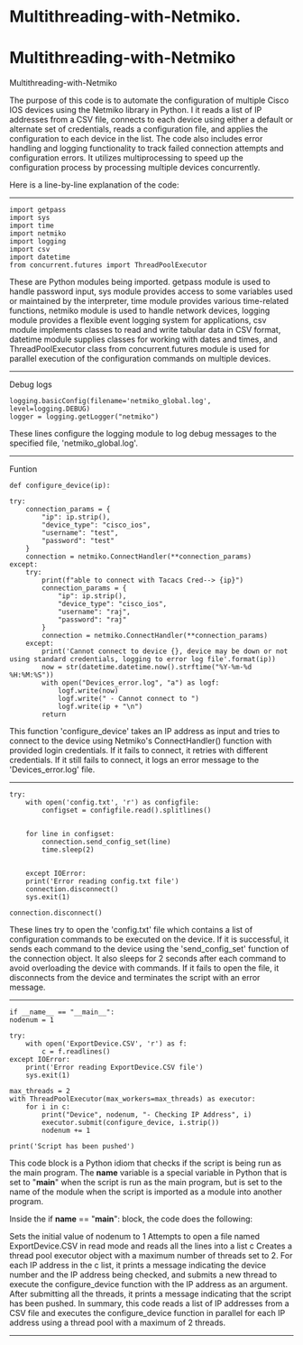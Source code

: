 # Multithreading-with-Netmiko.

# Multithreading-with-Netmiko
Multithreading-with-Netmiko

The purpose of this code is to automate the configuration of multiple Cisco IOS devices using the Netmiko library in Python. I
it reads a list of IP addresses from a CSV file, connects to each device using either a default or alternate set of credentials, 
reads a configuration file, and applies the configuration to each device in the list. The code also includes error handling and 
logging functionality to track failed connection attempts and configuration errors. It utilizes multiprocessing to speed up the 
configuration process by processing multiple devices concurrently.

Here is a line-by-line explanation of the code:
**************************************************************************************************************************************************************
	
	import getpass
	import sys
	import time
	import netmiko
	import logging
	import csv
	import datetime
	from concurrent.futures import ThreadPoolExecutor

These are Python modules being imported. getpass module is used to handle password input, sys module provides access to some variables used or maintained by the interpreter, time module provides various time-related functions, netmiko module is used to handle network devices, logging module provides a flexible event logging system for applications, csv module implements classes to read and write tabular data in CSV format, datetime module supplies classes for working with dates and times, and ThreadPoolExecutor class from concurrent.futures module is used for parallel execution of the configuration commands on multiple devices.

**************************************************************************************************************************************************************
Debug logs

	logging.basicConfig(filename='netmiko_global.log', level=logging.DEBUG)
	logger = logging.getLogger("netmiko")

These lines configure the logging module to log debug messages to the specified file, 'netmiko_global.log'.

**************************************************************************************************************************************************************
Funtion
	
	def configure_device(ip):

    try:
        connection_params = {
            "ip": ip.strip(),
            "device_type": "cisco_ios",
            "username": "test",
            "password": "test"
        }
        connection = netmiko.ConnectHandler(**connection_params)
    except:
        try:
            print(f"able to connect with Tacacs Cred--> {ip}")
            connection_params = {
                "ip": ip.strip(),
                "device_type": "cisco_ios",
                "username": "raj",
                "password": "raj"
            }
            connection = netmiko.ConnectHandler(**connection_params)
        except:
            print('Cannot connect to device {}, device may be down or not using standard credentials, logging to error log file'.format(ip))
            now = str(datetime.datetime.now().strftime("%Y-%m-%d %H:%M:%S"))
            with open("Devices_error.log", "a") as logf:
                logf.write(now)
                logf.write(" - Cannot connect to ")
                logf.write(ip + "\n")
            return

This function 'configure_device' takes an IP address as input and tries to connect to the device using Netmiko's ConnectHandler() function with provided login credentials. If it fails to connect, it retries with different credentials. If it still fails to connect, it logs an error message to the 'Devices_error.log' file.

****************************************************************************************************************************************************************


	try:
        with open('config.txt', 'r') as configfile:
            configset = configfile.read().splitlines()


        for line in configset:
            connection.send_config_set(line)
            time.sleep(2)


    	except IOError:
        print('Error reading config.txt file')
        connection.disconnect()
        sys.exit(1)

    connection.disconnect()

These lines try to open the 'config.txt' file which contains a list of configuration commands to be executed on the device. If it is successful, it sends each command to the device using the 'send_config_set' function of the connection object. It also sleeps for 2 seconds after each command to avoid overloading the device with commands. If it fails to open the file, it disconnects from the device and terminates the script with an error message.

****************************************************************************************************************************************************************

	

	if __name__ == "__main__":
    nodenum = 1

    try:
        with open('ExportDevice.CSV', 'r') as f:
            c = f.readlines()
    except IOError:
        print('Error reading ExportDevice.CSV file')
        sys.exit(1)

    max_threads = 2
    with ThreadPoolExecutor(max_workers=max_threads) as executor:
        for i in c:
            print("Device", nodenum, "- Checking IP Address", i)
            executor.submit(configure_device, i.strip())
            nodenum += 1

    print('Script has been pushed')
    
   This code block is a Python idiom that checks if the script is being run as the main program. The __name__ variable is a special variable in Python that is set to "__main__" when the script is run as the main program, but is set to the name of the module when the script is imported as a module into another program.

Inside the if __name__ == "__main__": block, the code does the following:

Sets the initial value of nodenum to 1
Attempts to open a file named ExportDevice.CSV in read mode and reads all the lines into a list c
Creates a thread pool executor object with a maximum number of threads set to 2.
For each IP address in the c list, it prints a message indicating the device number and the IP address being checked, and submits a new thread to execute the configure_device function with the IP address as an argument.
After submitting all the threads, it prints a message indicating that the script has been pushed.
In summary, this code reads a list of IP addresses from a CSV file and executes the configure_device function in parallel for each IP address using a thread pool with a maximum of 2 threads.

****************************************************************************************************************************************************************


